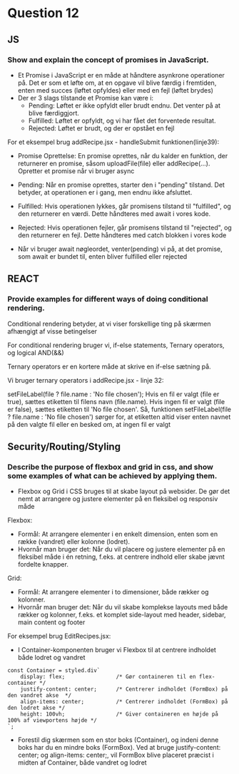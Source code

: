 # Question 12

## JS

### Show and explain the concept of promises in JavaScript.

* Et Promise i JavaScript er en måde at håndtere asynkrone operationer på. Det er som et løfte om, at en opgave vil blive færdig i fremtiden, enten med succes (løftet opfyldes) eller med en fejl (løftet brydes)
* Der er 3 slags tilstande et Promise kan være i:
  * Pending: Løftet er ikke opfyldt eller brudt endnu. Det venter på at blive færdiggjort.
  * Fulfilled: Løftet er opfyldt, og vi har fået det forventede resultat.
  * Rejected: Løftet er brudt, og der er opstået en fejl

For et eksempel brug addRecipe.jsx - handleSubmit funktionen(linje39):
* Promise Oprettelse: En promise oprettes, når du kalder en funktion, der returnerer en promise, såsom uploadFile(file) eller addRecipe(...). Opretter et promise når vi bruger async 
* Pending: Når en promise oprettes, starter den i "pending" tilstand. Det betyder, at operationen er i gang, men endnu ikke afsluttet. 
* Fulfilled: Hvis operationen lykkes, går promisens tilstand til "fulfilled", og den returnerer en værdi. Dette håndteres med await i vores kode.
* Rejected: Hvis operationen fejler, går promisens tilstand til "rejected", og den returnerer en fejl. Dette håndteres med catch blokken i vores kode

* Når vi bruger await nøgleordet, venter(pending) vi på, at det promise, som await er bundet til, enten bliver fulfilled eller rejected
    

## REACT

### Provide examples for different ways of doing conditional rendering.

Conditional rendering betyder, at vi viser forskellige ting på skærmen afhængigt af visse betingelser

For conditional rendering bruger vi, if-else statements, Ternary operators, og logical AND(&&)

Ternary operators er en kortere måde at skrive en if-else sætning på.

Vi bruger ternary operators i addRecipe.jsx - linje 32:

setFileLabel(file ? file.name : 'No file chosen');
Hvis en fil er valgt (file er true), sættes etiketten til filens navn (file.name).
Hvis ingen fil er valgt (file er false), sættes etiketten til 'No file chosen'.
Så, funktionen setFileLabel(file ? file.name : 'No file chosen') sørger for, at etiketten altid viser enten navnet på den valgte fil eller en besked om, at ingen fil er valgt

## Security/Routing/Styling

### Describe the purpose of flexbox and grid in css, and show some examples of what can be achieved by applying them.

* Flexbox og Grid i CSS bruges til at skabe layout på websider. De gør det nemt at arrangere og justere elementer på en fleksibel og responsiv måde

Flexbox: 
* Formål: At arrangere elementer i en enkelt dimension, enten som en række (vandret) eller kolonne (lodret).
* Hvornår man bruger det: Når du vil placere og justere elementer på en fleksibel måde i én retning, f.eks. at centrere indhold eller skabe jævnt fordelte knapper.

Grid: 
* Formål: At arrangere elementer i to dimensioner, både rækker og kolonner.
* Hvornår man bruger det: Når du vil skabe komplekse layouts med både rækker og kolonner, f.eks. et komplet side-layout med header, sidebar, main content og footer

For eksempel brug EditRecipes.jsx:

* I Container-komponenten bruger vi Flexbox til at centrere indholdet både lodret og vandret
```
const Container = styled.div`
    display: flex;                /* Gør containeren til en flex-container */
    justify-content: center;      /* Centrerer indholdet (FormBox) på den vandret akse  */
    align-items: center;          /* Centrerer indholdet (FormBox) på den lodret akse */
    height: 100vh;                /* Giver containeren en højde på 100% af viewportens højde */
`;
```
* Forestil dig skærmen som en stor boks (Container), og indeni denne boks har du en mindre boks (FormBox). Ved at bruge justify-content: center; og align-items: center;, vil FormBox blive placeret præcist i midten af Container, både vandret og lodret
